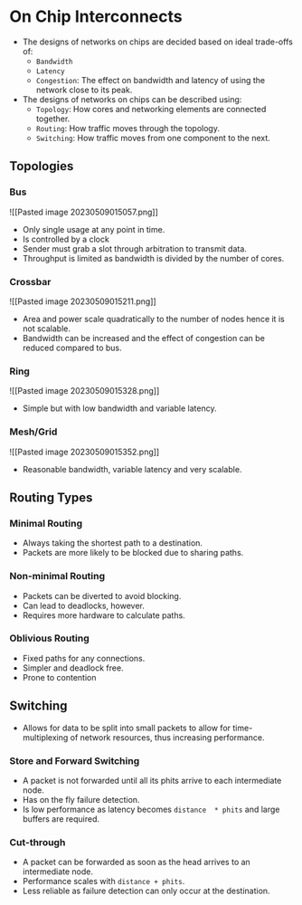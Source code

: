 # On Chip Interconnects
* The designs of networks on chips are decided based on ideal trade-offs of:
	* `Bandwidth`
	* `Latency`
	* `Congestion`: The effect on bandwidth and latency of using the network close to its peak.
* The designs of networks on chips can be described using:
	* `Topology`: How cores and networking elements are connected together.
	* `Routing`: How traffic moves through the topology.
	* `Switching`: How traffic moves from one component to the next.

## Topologies
### Bus
![[Pasted image 20230509015057.png]]
* Only single usage at any point in time.
* Is controlled by a clock
* Sender must grab a slot through arbitration to transmit data.
* Throughput is limited as bandwidth is divided by the number of cores.
### Crossbar 
![[Pasted image 20230509015211.png]]
* Area and power scale quadratically to the number of nodes hence it is not scalable.
* Bandwidth can be increased and the effect of congestion can be reduced compared to bus.
### Ring
![[Pasted image 20230509015328.png]]
* Simple but with low bandwidth and variable latency.
### Mesh/Grid
![[Pasted image 20230509015352.png]]
* Reasonable bandwidth, variable latency and very scalable.

## Routing Types
### Minimal Routing
* Always taking the shortest path to a destination.
* Packets are more likely to be blocked due to sharing paths.
### Non-minimal Routing
* Packets can be diverted to avoid blocking.
* Can lead to deadlocks, however.
* Requires more hardware to calculate paths.
### Oblivious Routing
* Fixed paths for any connections.
* Simpler and deadlock free.
* Prone to contention

## Switching
* Allows for data to be split into small packets to allow for time-multiplexing of network resources, thus increasing performance.
### Store and Forward Switching
* A packet is not forwarded until all its phits arrive to each intermediate node.
* Has on the fly failure detection.
* Is low performance as latency becomes `distance  * phits` and large buffers are required.
### Cut-through
* A packet can be forwarded as soon as the head arrives to an intermediate node.
* Performance scales with `distance + phits`.
* Less reliable as failure detection can only occur at the destination.